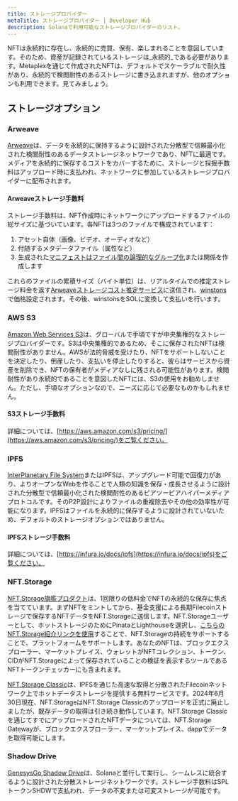 ```yaml
---
title: ストレージプロバイダー
metaTitle: ストレージプロバイダー | Developer Hub
description: Solanaで利用可能なストレージプロバイダーのリスト。
---
```


NFTは永続的に存在し、永続的に売買、保有、楽しまれることを意図しています。そのため、資産が記録されているストレージは_永続的_である必要があります。Metaplexを通じて作成されたNFTは、デフォルトでスケーラブルで耐久性があり、永続的で検閲耐性のあるストレージに書き込まれますが、他のオプションも利用できます。見てみましょう。

## ストレージオプション

### Arweave

[Arweave][]は、データを永続的に保持するように設計された分散型で信頼最小化された検閲耐性のあるデータストレージネットワークであり、NFTに最適です。メディアを永続的に保存するコストをカバーするために、ストレージと採掘手数料はアップロード時に支払われ、ネットワークに参加しているストレージプロバイダーに配布されます。

#### Arweaveストレージ手数料

ストレージ手数料は、NFT作成時にネットワークにアップロードするファイルの総サイズに基づいています。各NFTは3つのファイルで構成されています：

1. アセット自体（画像、ビデオ、オーディオなど）
1. 付随するメタデータファイル（属性など）
1. 生成された[マニフェストはファイル間の論理的なグループ化][arweave path manifest]または関係を作成します

これらのファイルの累積サイズ（バイト単位）は、リアルタイムでの推定ストレージ料金を返す[Arweaveストレージコスト推定サービス][arweave price service]に送信され、[winstons][]で価格設定されます。その後、winstonsをSOLに変換して支払いを行います。

### AWS S3

[Amazon Web Services S3][S3]は、グローバルで手頃ですが中央集権的なストレージプロバイダーです。S3は中央集権的であるため、そこに保存されたNFTは検閲耐性がありません。AWSが法的脅威を受けたり、NFTをサポートしないことを決定したり、倒産したり、支払いを停止したりすると、彼らはサービスから資産を削除でき、NFTの保有者がメディアなしに残される可能性があります。検閲耐性があり永続的であることを意図したNFTには、S3の使用をお勧めしません。ただし、手頃なオプションなので、ニーズに応じて必要なものかもしれません。

#### S3ストレージ手数料

詳細については、[https://aws.amazon.com/s3/pricing/](https://aws.amazon.com/s3/pricing/)をご覧ください。

### IPFS

[InterPlanetary File System][IPFS]またはIPFSは、アップグレード可能で回復力があり、よりオープンなWebを作ることで人類の知識を保存・成長させるように設計された分散型で信頼最小化された検閲耐性のあるピアツーピアハイパーメディアプロトコルです。そのP2P設計によりファイルの重複除去やその他の効率性が可能になります。IPFSはファイルを永続的に保存するように設計されていないため、デフォルトのストレージオプションではありません。

#### IPFSストレージ手数料

詳細については、[https://infura.io/docs/ipfs](https://infura.io/docs/ipfs)をご覧ください。

### NFT.Storage

[NFT.Storage旗艦プロダクト](https://nft.storage/nft-storage-flagship-product)は、1回限りの低料金でNFTの永続的な保存に焦点を当てています。まずNFTをミントしてから、基金支援による長期Filecoinストレージで保存するNFTデータをNFT.Storageに送信します。NFT.Storageユーザーとして、ホットストレージのためにPinataとLighthouseを選択し、[こちらのNFT.Storage紹介リンクを使用](https://nft.storage/blog/announcing-our-new-partnerships-with-pinata-and-lighthouse)することで、NFT.Storageの持続をサポートすることで、プラットフォームをサポートします。あなたのNFTは、ブロックエクスプローラー、マーケットプレイス、ウォレットがNFTコレクション、トークン、CIDがNFT.Storageによって保存されていることの検証を表示するツールであるNFTトークンチェッカーにも含まれます。

[NFT.Storage Classic](https://nft.storage/nft-storage-classic)は、IPFSを通じた高速な取得と分散されたFilecoinネットワーク上でホットデータストレージを提供する無料サービスです。2024年6月30日現在、NFT.StorageはNFT.Storage Classicのアップロードを正式に廃止しましたが、既存データの取得は引き続き動作しています。NFT.Storage Classicを通じてすでにアップロードされたNFTデータについては、NFT.Storage Gatewayが、ブロックエクスプローラー、マーケットプレイス、dappでデータを取得可能にします。

### Shadow Drive

[GenesysGo Shadow Drive](https://shdw.genesysgo.com/shadow-infrastructure-overview/shadow-drive-overview)は、Solanaと並行して実行し、シームレスに統合するように設計された分散ストレージネットワークです。ストレージ手数料はSPLトークンSHDWで支払われ、データの不変または可変ストレージが可能です。

[Arweave]: https://arweave.org
[arweave price service]: https://node1.bundlr.network/price/0
[repo]: https://github.com/metaplex-foundation/metaplex
[IPFS]: https://ipfs.io/
[winstons]: https://docs.arweave.org/developers/server/http-api#ar-and-winston
[S3]: https://aws.amazon.com/s3/
[arweave path manifest]: https://github.com/ArweaveTeam/arweave/wiki/Path-Manifests
[nft.storage metaplex doc]: https://nft.storage/docs/how-to/mint-solana